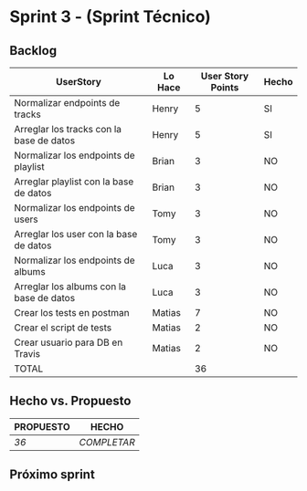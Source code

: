 # Sprint 3 - (Sprint Técnico)

## Backlog
 |UserStory|Lo Hace|User Story Points|Hecho|
 |---------|---------------|-------|-----|
 |Normalizar endpoints de tracks|Henry|5|SI|
 |Arreglar los tracks con la base de datos|Henry|5|SI|
 |Normalizar los endpoints de playlist |Brian|3|NO|
 |Arreglar playlist con la base de datos |Brian|3|NO|
 |Normalizar los endpoints de users|Tomy|3|NO|
 |Arreglar los user con la base de  datos|Tomy|3|NO|
 |Normalizar los endpoints de albums|Luca|3|NO|  
 |Arreglar los albums con la base de  datos|Luca|3|NO|
 |Crear los tests en postman|Matias|7|NO|
 |Crear el script de tests|Matias|2|NO|
 |Crear usuario para DB en Travis|Matias|2|NO|
 |TOTAL||36||
 
## Hecho vs. Propuesto

|PROPUESTO|HECHO|
|---|---|
|*36*|<span style="color:amarillo">*COMPLETAR*</span>

## Próximo sprint

